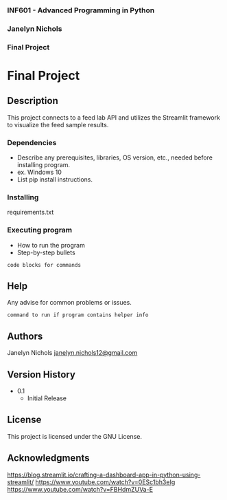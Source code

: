 ### INF601 - Advanced Programming in Python
### Janelyn Nichols
### Final Project


# Final Project
## Description
This project connects to a feed lab API and utilizes the Streamlit framework to visualize the feed sample results.

### Dependencies

* Describe any prerequisites, libraries, OS version, etc., needed before installing program.
* ex. Windows 10
* List pip install instructions.

### Installing

requirements.txt  

### Executing program

* How to run the program
* Step-by-step bullets
```
code blocks for commands
```

## Help

Any advise for common problems or issues.
```
command to run if program contains helper info
```

## Authors
Janelyn Nichols
janelyn.nichols12@gmail.com

## Version History
* 0.1
    * Initial Release

## License

This project is licensed under the GNU License.

## Acknowledgments
https://blog.streamlit.io/crafting-a-dashboard-app-in-python-using-streamlit/
https://www.youtube.com/watch?v=0ESc1bh3eIg
https://www.youtube.com/watch?v=FBHdmZUVa-E


